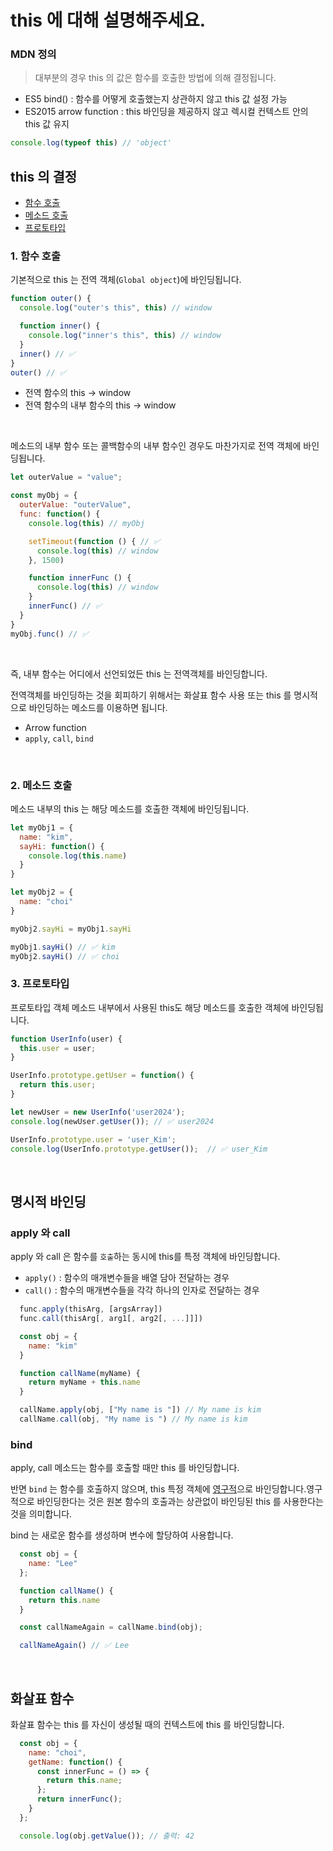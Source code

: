 # this 에 대해 설명해주세요.

### MDN 정의
> 대부분의 경우 this 의 값은 함수를 호출한 방법에 의해 결정됩니다.
- ES5 bind() : 함수를 어떻게 호출했는지 상관하지 않고 this 값 설정 가능
- ES2015 arrow function : this 바인딩을 제공하지 않고 렉시컬 컨텍스트 안의 this 값 유지

```javascript
console.log(typeof this) // 'object'
```

## this 의 결정
- [함수 호출](#1-함수-호출)
- [메소드 호출](#2-메소드-호출)
- [프로토타입](#3-프로토타입)

### 1. 함수 호출

기본적으로 this 는 전역 객체(`Global object`)에 바인딩됩니다.

```javascript
function outer() {
  console.log("outer's this", this) // window

  function inner() {
    console.log("inner's this", this) // window
  }
  inner() // ✅
}
outer() // ✅
```

- 전역 함수의 this → window
- 전역 함수의 내부 함수의 this → window
<br/>

메소드의 내부 함수 또는 콜백함수의 내부 함수인 경우도 마찬가지로 전역 객체에 바인딩됩니다.

```javascript
let outerValue = "value";

const myObj = {
  outerValue: "outerValue",
  func: function() {
    console.log(this) // myObj

    setTimeout(function () { // ✅
      console.log(this) // window
    }, 1500)

    function innerFunc () {
      console.log(this) // window
    }
    innerFunc() // ✅
  }
}
myObj.func() // ✅
```

<br/>

즉, 내부 함수는 어디에서 선언되었든 this 는 전역객체를 바인딩합니다.

전역객체를 바인딩하는 것을 회피하기 위해서는 화살표 함수 사용 또는 this 를 명시적으로 바인딩하는 메소드를 이용하면 됩니다.
- Arrow function
- `apply`, `call`, `bind`

<br/>

### 2. 메소드 호출
메소드 내부의 this 는 해당 메소드를 호출한 객체에 바인딩됩니다.

```javascript
let myObj1 = {
  name: "kim",
  sayHi: function() {
    console.log(this.name)
  }
}

let myObj2 = {
  name: "choi"
}

myObj2.sayHi = myObj1.sayHi

myObj1.sayHi() // ✅ kim
myObj2.sayHi() // ✅ choi
```

### 3. 프로토타입
프로토타입 객체 메소드 내부에서 사용된 this도 해당 메소드를 호출한 객체에 바인딩됩니다.
```javascript
function UserInfo(user) {
  this.user = user;
}

UserInfo.prototype.getUser = function() {
  return this.user;
}

let newUser = new UserInfo('user2024');
console.log(newUser.getUser()); // ✅ user2024

UserInfo.prototype.user = 'user_Kim';
console.log(UserInfo.prototype.getUser());  // ✅ user_Kim
```

<br/>

## 명시적 바인딩
### apply 와 call
apply 와 call 은 함수를 `호출`하는 동시에 this를 특정 객체에 바인딩합니다.

- `apply()` : 함수의 매개변수들을 배열 담아 전달하는 경우
- `call()` : 함수의 매개변수들을 각각 하나의 인자로 전달하는 경우

```javascript
  func.apply(thisArg, [argsArray])
  func.call(thisArg[, arg1[, arg2[, ...]]])
```

```javascript
  const obj = {
    name: "kim"
  }

  function callName(myName) {
    return myName + this.name
  }

  callName.apply(obj, ["My name is "]) // My name is kim
  callName.call(obj, "My name is ") // My name is kim
```

### bind
apply, call 메소드는 함수를 호출할 때만 this 를 바인딩합니다.

반면 `bind` 는 함수를 호출하지 않으며, this 특정 객체에 <u>영구적</u>으로 바인딩합니다.영구적으로 바인딩한다는 것은 원본 함수의 호출과는 상관없이 바인딩된 this 를 사용한다는 것을 의미합니다.

bind 는 새로운 함수를 생성하며 변수에 할당하여 사용합니다.

```javascript
  const obj = {
    name: "Lee"
  };

  function callName() {
    return this.name
  }

  const callNameAgain = callName.bind(obj);

  callNameAgain() // ✅ Lee
```

<br/>

## 화살표 함수
화살표 함수는 this 를 자신이 생성될 때의 컨텍스트에 this 를 바인딩합니다.
```javascript
  const obj = {
    name: "choi",
    getName: function() {
      const innerFunc = () => {
        return this.name;
      };
      return innerFunc();
    }
  };

  console.log(obj.getValue()); // 출력: 42
```